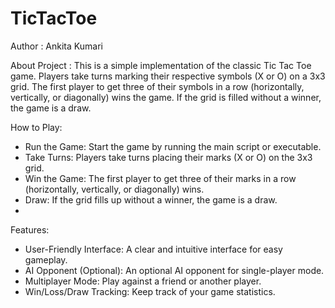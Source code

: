 # TicTacToe
Author : Ankita Kumari

About Project :
This is a simple implementation of the classic Tic Tac Toe game.
Players take turns marking their respective symbols (X or O) on a 3x3 grid. 
The first player to get three of their symbols in a row (horizontally, vertically, or diagonally) wins the game. 
If the grid is filled without a winner, the game is a draw.  

How to Play:
 * Run the Game: Start the game by running the main script or executable.
 * Take Turns: Players take turns placing their marks (X or O) on the 3x3 grid.
 * Win the Game: The first player to get three of their marks in a row (horizontally, vertically, or diagonally) wins.
 * Draw: If the grid fills up without a winner, the game is a draw.
 * 
Features:
 * User-Friendly Interface: A clear and intuitive interface for easy gameplay.
 * AI Opponent (Optional): An optional AI opponent for single-player mode.
 * Multiplayer Mode: Play against a friend or another player.
 * Win/Loss/Draw Tracking: Keep track of your game statistics.
